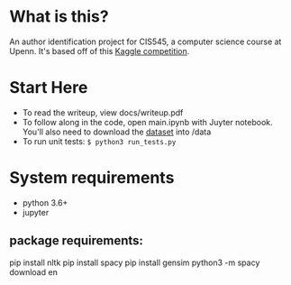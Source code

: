 What is this?
=============

An author identification project for CIS545, a computer science course at Upenn. It's based off of this [Kaggle competition](https://www.kaggle.com/c/spooky-author-identification).

Start Here
==========

- To read the writeup, view docs/writeup.pdf
- To follow along in the code, open main.ipynb with Juyter notebook.
You'll also need to download the [dataset](https://www.kaggle.com/c/spooky-author-identification) into /data
- To run unit tests: ```$ python3 run_tests.py```


System requirements
===================

- python 3.6+
- jupyter

package requirements:
--------------------

pip install nltk
pip install spacy
pip install gensim
python3 -m spacy download en






